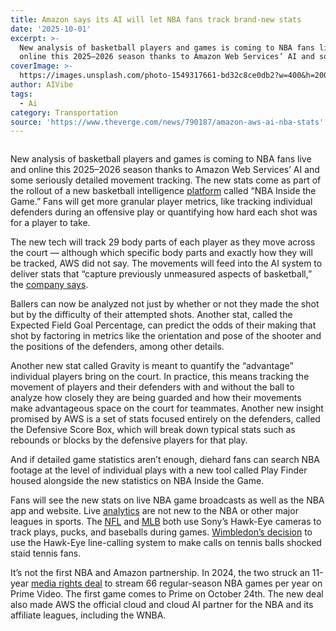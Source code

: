 ```yaml
---
title: Amazon says its AI will let NBA fans track brand-new stats
date: '2025-10-01'
excerpt: >-
  New analysis of basketball players and games is coming to NBA fans live and
  online this 2025–2026 season thanks to Amazon Web Services’ AI and some se...
coverImage: >-
  https://images.unsplash.com/photo-1549317661-bd32c8ce0db2?w=400&h=200&fit=crop&auto=format
author: AIVibe
tags:
  - Ai
category: Transportation
source: 'https://www.theverge.com/news/790187/amazon-aws-ai-nba-stats'
---
```


											

						
<figure>

<img alt="" data-caption="" data-portal-copyright="" data-has-syndication-rights="1" src="https://platform.theverge.com/wp-content/uploads/sites/2/2025/10/Amazon-NBA-AI-stats.jpg?quality=90&#038;strip=all&#038;crop=0,0,100,100" />
	<figcaption>
		</figcaption>
</figure>
<p class="has-text-align-none">New analysis of basketball players and games is coming to NBA fans live and online this 2025–2026 season thanks to Amazon Web Services’ AI and some seriously detailed movement tracking. The new stats come as part of the rollout of a new basketball intelligence <a href="https://www.nba.com/news/nba-aws-partnership">platform</a> called &#8220;NBA Inside the Game.&#8221; Fans will get more granular player metrics, like tracking individual defenders during an offensive play or quantifying how hard each shot was for a player to take. </p>

<p class="has-text-align-none">The new tech will track 29 body parts of each player as they move across the court — although which specific body parts and exactly how they will be tracked, AWS did not say. The movements will feed into the AI system to deliver stats that “capture previously unmeasured aspects of basketball,” the <a href="https://www.aboutamazon.com/news/aws/nba-aws-cloud-ai-partnership-basketball-innovation">company says</a>. </p>

<p class="has-text-align-none">Ballers can now be analyzed not just by whether or not they made the shot but by the difficulty of their attempted shots. Another stat, called the Expected Field Goal Percentage, can predict the odds of their making that shot by factoring in metrics like the orientation and pose of the shooter and the positions of the defenders, among other details.&nbsp;&nbsp;</p>

<p class="has-text-align-none">Another new stat called Gravity is meant to quantify the “advantage” individual players bring on the court. In practice, this means tracking the movement of players and their defenders with and without the ball to analyze how closely they are being guarded and how their movements make advantageous space on the court for teammates. Another new insight promised by AWS is a set of stats focused entirely on the defenders, called the Defensive Score Box, which will break down typical stats such as rebounds or blocks by the defensive players for that play.</p>

<p class="has-text-align-none">And if detailed game statistics aren’t enough, diehard fans can search NBA footage at the level of individual plays with a new tool called Play Finder housed alongside the new statistics on NBA Inside the Game.</p>

<p class="has-text-align-none">Fans will see the new stats on live NBA game broadcasts as well as the NBA app and website. Live <a href="https://www.theverge.com/news/664513/peacock-nba-basketball-nbc-overlay-scorecard">analytics</a> are not new to the NBA or other major leagues in sports. The <a href="https://www.theverge.com/news/640890/nfl-sony-hawk-eye-first-down-chains">NFL</a> and <a href="https://www.theverge.com/news/783982/mlb-baseball-robot-umpires-abs">MLB</a> both use Sony’s Hawk-Eye cameras to track plays, pucks, and baseballs during games. <a href="https://www.theverge.com/news/699176/human-error">Wimbledon’s decision</a> to use the Hawk-Eye line-calling system to make calls on tennis balls shocked staid tennis fans. </p>

<p class="has-text-align-none">It’s not the first NBA and Amazon partnership. In 2024, the two struck an 11-year <a href="https://www.aboutamazon.com/news/entertainment/prime-video-nba-wnba-streaming-deal">media rights deal</a> to stream 66 regular-season NBA games per year on Prime Video. The first game comes to Prime on October 24th. The new deal also made AWS the official cloud and cloud AI partner for the NBA and its affiliate leagues, including the WNBA. </p>
						
									
